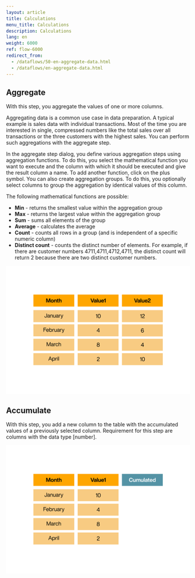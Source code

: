 ```yaml
---
layout: article
title: Calculations
menu_title: Calculations
description: Calculations
lang: en
weight: 6000
ref: flow-6000
redirect_from:
  - /dataflows/50-en-aggregate-data.html
  - /dataflows/en-aggregate-data.html
---
```

## Aggregate

With this step, you aggregate the values of one or more columns.

Aggregating data is a common use case in data preparation. A typical example is sales data with individual transactions. Most of the time you are interested in single, compressed numbers like the total sales over all transactions or the three customers with the highest sales. You can perform such aggregations with the aggregate step.

In the aggregate step dialog, you define various aggregation steps using aggregation functions. To do this, you select the mathematical function you want to execute and the column with which it should be executed and give the result column a name.
To add another function, click on the plus symbol.
You can also create aggregation groups. To do this, you optionally select columns to group the aggregation by identical values of this column.

The following mathematical functions are possible:

* **Min** - returns the smallest value within the aggregation group
* **Max** - returns the largest value within the aggregation group
* **Sum** - sums all elements of the group
* **Average** - calculates the average
* **Count** - counts all rows in a group (and is independent of a specific numeric column)
* **Distinct count** - counts the distinct number of elements. For example, if there are customer numbers 4711,4711,4712,4711, the distinct count will return 2 because there are two distinct customer numbers.

![Aggregate](/assets/images/dataflows/dataflows_aggregate.gif)

## Accumulate

With this step, you add a new column to the table with the accumulated values of a previously selected column.
Requirement for this step are columns with the data type [number].

![Accumulate](/assets/images/dataflows/dataflows_accumulate.gif)
